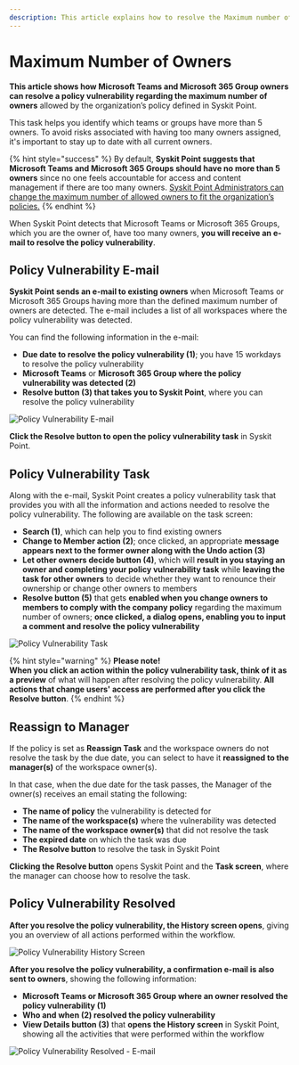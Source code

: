 ```yaml
---
description: This article explains how to resolve the Maximum number of Owners policy vulnerabilities.
---
```


# Maximum Number of Owners

**This article shows how Microsoft Teams and Microsoft 365 Group owners can resolve a policy vulnerability regarding the maximum number of owners** allowed by the organization’s policy defined in Syskit Point.

This task helps you identify which teams or groups have more than 5 owners. To avoid risks associated with having too many owners assigned, it's important to stay up to date with all current owners. 

{% hint style="success" %}
By default, **Syskit Point suggests that Microsoft Teams and Microsoft 365 Groups should have no more than 5 owners** since no one feels accountable for access and content management if there are too many owners.
[Syskit Point Administrators can change the maximum number of allowed owners to fit the organization’s policies.](set-up-policies.md)
{% endhint %}

When Syskit Point detects that Microsoft Teams or Microsoft 365 Groups, which you are the owner of, have too many owners, **you will receive an e-mail to resolve the policy vulnerability**.

## Policy Vulnerability E-mail

**Syskit Point sends an e-mail to existing owners** when Microsoft Teams or Microsoft 365 Groups having more than the defined maximum number of owners are detected. The e-mail includes a list of all workspaces where the policy vulnerability was detected.

You can find the following information in the e-mail:
* **Due date to resolve the policy vulnerability (1)**; you have 15 workdays to resolve the policy vulnerability
* **Microsoft Teams** or **Microsoft 365 Group where the policy vulnerability was detected (2)**
* **Resolve button (3) that takes you to Syskit Point**, where you can resolve the policy vulnerability

![Policy Vulnerability E-mail](../../.gitbook/assets/maximum-number-of-owners-email.png)

**Click the Resolve button to open the policy vulnerability task** in Syskit Point.

## Policy Vulnerability Task

Along with the e-mail, Syskit Point creates a policy vulnerability task that provides you with all the information and actions needed to resolve the policy vulnerability. 
The following are available on the task screen:
* **Search (1)**, which can help you to find existing owners
* **Change to Member action (2)**; once clicked, an appropriate **message appears next to the former owner along with the Undo action (3)** 
* **Let other owners decide button (4)**, which will **result in you staying an owner and completing your policy vulnerability task** while **leaving the task for other owners** to decide whether they want to renounce their ownership or change other owners to members
* **Resolve button (5)** that gets **enabled when you change owners to members to comply with the company policy** regarding the maximum number of owners; **once clicked, a dialog opens, enabling you to input a comment and resolve the policy vulnerability**

![Policy Vulnerability Task](../../.gitbook/assets/maximum-number-of-owners-policy-violation-task.png)

{% hint style="warning" %}
**Please note!**  
**When you click an action within the policy vulnerability task, think of it as a preview** of what will happen after resolving the policy vulnerability.
**All actions that change users' access are performed after you click the Resolve button**. 
{% endhint %}


## Reassign to Manager

If the policy is set as **Reassign Task** and the workspace owners do not resolve the task by the due date, you can select to have it **reassigned to the manager(s)** of the workspace owner(s).

In that case, when the due date for the task passes, the Manager of the owner(s) receives an email stating the following:

* **The name of policy** the vulnerability is detected for
* **The name of the workspace(s)** where the vulnerability was detected
* **The name of the workspace owner(s)** that did not resolve the task
* **The expired date** on which the task was due
* **The Resolve button** to resolve the task in Syskit Point

**Clicking the Resolve button** opens Syskit Point and the **Task screen**, where the manager can choose how to resolve the task. 

## Policy Vulnerability Resolved 

**After you resolve the policy vulnerability, the History screen opens**, giving you an overview of all actions performed within the workflow.

![Policy Vulnerability History Screen](../../.gitbook/assets/maximum-number-of-owners-workflow-history.png)

**After you resolve the policy vulnerability, a confirmation e-mail is also sent to owners**, showing the following information:
* **Microsoft Teams or Microsoft 365 Group where an owner resolved the policy vulnerability (1)**
* **Who and when (2) resolved the policy vulnerability**
* **View Details button (3)** that **opens the History screen** in Syskit Point, showing all the activities that were performed within the workflow

![Policy Vulnerability Resolved - E-mail](../../.gitbook/assets/maximum-number-of-owners-resolved-email.png)
